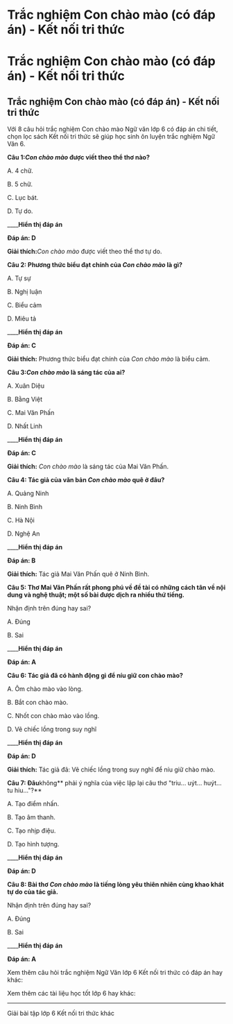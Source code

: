 # Trắc nghiệm Con chào mào (có đáp án) - Kết nối tri thức

# Trắc nghiệm Con chào mào (có đáp án) - Kết nối tri thức

## Trắc nghiệm Con chào mào (có đáp án) - Kết nối tri thức

Với 8 câu hỏi trắc nghiệm Con chào mào Ngữ văn lớp 6 có đáp án chi tiết, chọn lọc sách Kết nối tri thức sẽ giúp học sinh ôn luyện trắc nghiệm Ngữ Văn 6.

**Câu 1:_Con chào mào_ được viết theo thể thơ nào?**

A. 4 chữ.

B. 5 chữ.

C. Lục bát.

D. Tự do.

____**Hiển thị đáp án**

**Đáp án: D**

**Giải thích:**_Con chào mào_ được viết theo thể thơ tự do.

**Câu 2: Phương thức biểu đạt chính của _Con chào mào_ là gì?**

A. Tự sự

B. Nghị luận

C. Biểu cảm

D. Miêu tả

____**Hiển thị đáp án**

**Đáp án: C**

**Giải thích:** Phương thức biểu đạt chính của _Con chào mào_ là biểu cảm.

**Câu 3:_Con chào mào_ là sáng tác của ai?**

A. Xuân Diệu

B. Bằng Việt

C. Mai Văn Phấn

D. Nhất Linh

____**Hiển thị đáp án**

**Đáp án: C**

**Giải thích:**  _Con chào mào_ là sáng tác của Mai Văn Phấn.

**Câu 4: Tác giả của văn bản _Con chào mào_ quê ở đâu?**

A. Quảng Ninh

B. Ninh Bình

C. Hà Nội

D. Nghệ An

____**Hiển thị đáp án**

**Đáp án: B**

**Giải thích:** Tác giả Mai Văn Phấn quê ở Ninh Bình.

**Câu 5: Thơ Mai Văn Phấn rất phong phú về đề tài có những cách tân về nội dung và nghệ thuật; một số bài được dịch ra nhiều thứ tiếng.**

Nhận định trên đúng hay sai?

A. Đúng

B. Sai

____**Hiển thị đáp án**

**Đáp án: A**

**Câu 6: Tác giả đã có hành động gì để níu giữ con chào mào?**

A. Ôm chào mào vào lòng.

B. Bắt con chào mào.

C. Nhốt con chào mào vào lồng.

D. Vẽ chiếc lồng trong suy nghĩ

____**Hiển thị đáp án**

**Đáp án: D**

**Giải thích:** Tác giả đã: Vẽ chiếc lồng trong suy nghĩ để níu giữ chào mào.

**Câu 7: Đâu**không** phải ý nghĩa của việc lặp lại câu thơ "triu... uýt... huýt... tu hiu..."?**

A. Tạo điểm nhấn.

B. Tạo âm thanh.

C. Tạo nhịp điệu.

D. Tạo hình tượng.

____**Hiển thị đáp án**

**Đáp án: D**

**Câu 8: Bài thơ _Con chào mào_ là tiếng lòng yêu thiên nhiên cùng khao khát tự do của tác giả.**

Nhận định trên đúng hay sai?

A. Đúng

B. Sai

____**Hiển thị đáp án**

**Đáp án: A**

Xem thêm câu hỏi trắc nghiệm Ngữ Văn lớp 6 Kết nối tri thức có đáp án hay khác:

Xem thêm các tài liệu học tốt lớp 6 hay khác:

* * *

Giải bài tập lớp 6 Kết nối tri thức khác
